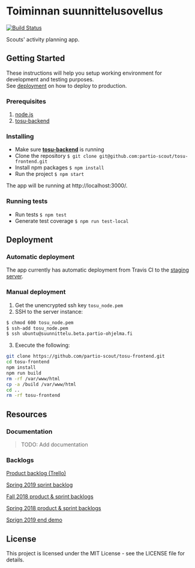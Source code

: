 # Toiminnan suunnittelusovellus

[![Build Status](https://travis-ci.org/partio-scout/tosu-frontend.svg?branch=master)](https://travis-ci.org/partio-scout/tosu-frontend)

Scouts' activity planning app.

## Getting Started

These instructions will help you setup working environment for development and testing purposes.  
See [deployment](https://github.com/partio-scout/tosu-frontend#deployment) on how to deploy to production.

### Prerequisites

1. [node.js](https://nodejs.org/en/)
2. [tosu-backend](https://github.com/partio-scout/tosu-backend-node#how-to-use)

### Installing

- Make sure [**tosu-backend**](https://github.com/partio-scout/tosu-backend-node#how-to-use) is running
- Clone the repository `$ git clone git@github.com:partio-scout/tosu-frontend.git`
- Install npm packages `$ npm install`
- Run the project `$ npm start`

The app will be running at http://localhost:3000/.

### Running tests

- Run tests `$ npm test`
- Generate test coverage `$ npm run test-local`

## Deployment

### Automatic deployment

The app currently has automatic deployment from Travis CI to the [staging server](https://suunnittelu.beta.partio-ohjelma.fi/).

### Manual deployment

1. Get the unencrypted ssh key `tosu_node.pem`
2. SSH to the server instance:

```sh
$ chmod 600 tosu_node.pem
$ ssh-add tosu_node.pem
$ ssh ubuntu@suunnittelu.beta.partio-ohjelma.fi
```

3. Execute the following:

```sh
git clone https://github.com/partio-scout/tosu-frontend.git
cd tosu-frontend
npm install
npm run build
rm -rf /var/www/html
cp -a /build /var/www/html
cd ..
rm -rf tosu-frontend
```

## Resources

### Documentation

> TODO: Add documentation

### Backlogs

[Product backlog (Trello)](https://trello.com/b/87G4Y96t/tosu-app)

[Spring 2019 sprint backlog](https://docs.google.com/spreadsheets/d/1JXfi_ZUgXKkfvnegcy7C4KUzVWvdBlr7t2WN6icuReA/edit#gid=881218288)

[Fall 2018 product & sprint backlogs](https://docs.google.com/spreadsheets/d/1s8WgWyk6s9hXbjHSsdBv8X7MHLPGrLpprMkqOl15yBo/)

[Spring 2018 product & sprint backlogs](https://docs.google.com/spreadsheets/d/1cA-ldx-M_ppxSicxjL06BmAjhoNi5I55M5BugoUBD98/edit?usp=drivesdk)

[ Sprign 2019 end demo](https://docs.google.com/presentation/d/1gM9LLixv0au1nOW7uaX4Pt0axo0ZnNi-yr2oWLkl0lQ/edit?usp=sharing)

## License

This project is licensed under the MIT License - see the LICENSE file for details.
